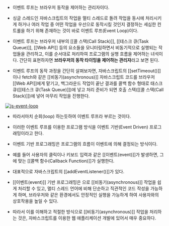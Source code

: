 - 이벤트 루프는 브라우저 동작을 제어하는 관리자이다.
- 싱글 스레드인 자바스크립트의 작업을 멀티 스레드로 돌려 작업을 동시에 처리시키게 하거나 여러 작업 중 어떤 작업을 우선으로 동작시킬 것인지 결정하는 세심한 컨트롤을 하기 위해 존재하는 것이 바로 이벤트 루프(Event Loop)이다. 

- 이벤트 루프는 브라우저 내부의 [[콜 스택(Call Stack)]], [[테스크 큐(Task Queue)]], [[Web API]] 등의 요소들을 모니터링하면서 비동기적으로 실행되는 작업들을 관리하고, 이를 순서대로 처리하여 프로그램의 실행 흐름을 제어하는 녀석이다. 간단히 표현하자면 **브라우저의 동작 타이밍을 제어하는 관리자**라고 보면 된다.

- 이벤트 루프의 동작 과정을 간단히 살펴보자면, 자바스크립트의 [[setTimeout()]]이나 fetch와 같은 [[비동기(asynchronous)]] 자바스크립트 코드를 브라우저 [[Web API]]에게 맡기고, 백그라운드 작업이 끝난 결과를 콜백 함수 형태로 태스크큐([[테스크 큐(Task Queue)]])에 넣고 처리 준비가 되면 호출 스택([[콜 스택(Call Stack)]])에 넣어 마무리 작업을 진행한다.

[![js-event-loop](https://blog.kakaocdn.net/dn/bEeJN4/btsabeBnUWX/exb9jS9LXWWW7oM1Yk832K/img.png)](https://blog.kakaocdn.net/dn/bEeJN4/btsabeBnUWX/exb9jS9LXWWW7oM1Yk832K/img.png)
- 따라서마치 순회(loop) 하는듯하여 이벤트 루프라 부르는 것이다.

- 이러한 이벤트 루프를 이용한 프로그램 방식을 이벤트 기반(Event Driven) 프로그래밍이라고 한다. 
- 이벤트 기반 프로그래밍은 프로그램의 흐름이 이벤트에 의해 결정되는 방식이다. 
- 예를 들어 사용자의 클릭이나 키보드 입력과 같은 [[이벤트(event)]]가 발생하면, 그에 맞는 [[콜백 함수(Callback Function)]]가 실행한다.
- 대표적으로 자바스크립트의 [[addEventListener()]]가 있다.

- [[이벤트(event)]] 기반 프로그래밍은 으로 [[비동기(asynchronous)]] 작업을 쉽게 처리할 수 있고, 멀티 스레드 언어에 비해 단순하고 직관적인 코드 작성을 가능하게 하며, 브라우저와 같은 환경에서도 안정적인 실행을 가능하게 하여 사용자와의 상호작용을 높일 수 있다.

- 따라서 이를 이해하고 적절한 방식으로 [[비동기(asynchronous)]] 작업을 처리하는 것은, 자바스크립트를 이용한 웹 애플리케이션 개발에 있어서 매우 중요하다.